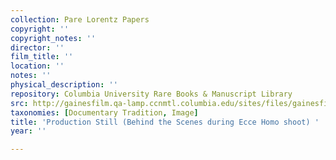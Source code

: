 ```yaml
---
collection: Pare Lorentz Papers
copyright: ''
copyright_notes: ''
director: ''
film_title: ''
location: ''
notes: ''
physical_description: ''
repository: Columbia University Rare Books & Manuscript Library
src: http://gainesfilm.qa-lamp.ccnmtl.columbia.edu/sites/files/gainesfilm/images/110094038.jpg
taxonomies: [Documentary Tradition, Image]
title: 'Production Still (Behind the Scenes during Ecce Homo shoot) '
year: ''

---
```

